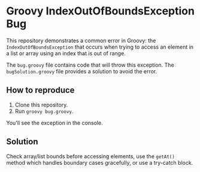 # Groovy IndexOutOfBoundsException Bug

This repository demonstrates a common error in Groovy: the `IndexOutOfBoundsException` that occurs when trying to access an element in a list or array using an index that is out of range.

The `bug.groovy` file contains code that will throw this exception.  The `bugSolution.groovy` file provides a solution to avoid the error.

## How to reproduce

1. Clone this repository.
2. Run `groovy bug.groovy`.

You'll see the exception in the console.

## Solution

Check array/list bounds before accessing elements, use the `getAt()` method which handles boundary cases gracefully, or use a try-catch block.